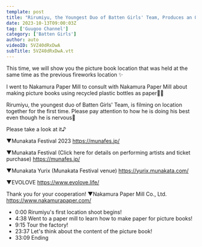 ```yaml
---
template: post
title: "Rirumiyu, the Youngest Duo of Batten Girls' Team, Produces an Original Picture Book! Paper Factory Tour Experience! !"
date: 2023-10-13T09:00:03Z
tag: ['Guugoo Channel']
category: ['Batten Girls']
author: auto 
videoID: 5VZ40dRxDwA
subTitle: 5VZ40dRxDwA.vtt
---
```

This time, we will show you the picture book location that was held at the same time as the previous fireworks location ✨

I went to Nakamura Paper Mill to consult with Nakamura Paper Mill about making picture books using recycled plastic bottles as paper🙋‍♀️

Rirumiyu, the youngest duo of Batten Girls' Team, is filming on location together for the first time.
Please pay attention to how he is doing his best even though he is nervous👀

Please take a look at it♪

▼Munakata Festival 2023
https://munafes.jp/

▼Munakata Festival (Click here for details on performing artists and ticket purchase)
https://munafes.jp/

▼Munakata Yurix (Munakata Festival venue)
https://yurix.munakata.com/

▼EVOLOVE
https://www.evolove.life/

Thank you for your cooperation!
▼Nakamura Paper Mill Co., Ltd.
https://www.nakamurapaper.com/

- 0:00 Rirumiyu's first location shoot begins!
- 4:38 Went to a paper mill to learn how to make paper for picture books!
- 9:15 Tour the factory!
- 23:37 Let's think about the content of the picture book!
- 33:09 Ending
